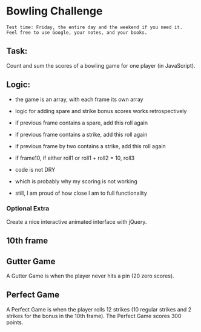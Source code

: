 
Bowling Challenge
=================

    Test time: Friday, the entire day and the weekend if you need it.
    Feel free to use Google, your notes, and your books.

Task: 
-----

Count and sum the scores of a bowling game for one player (in JavaScript).


Logic: 
------

* the game is an array, with each frame its own array
* logic for adding spare and strike bonus scores works retrospectively
* if previous frame contains a spare, add this roll again
* if previous frame contains a strike, add this roll again
* if previous frame by two contains a strike, add this roll again

* if frame10, if either roll1 or roll1 + roll2 = 10, roll3

* code is not DRY
* which is probably why my scoring is not working
* still, I am proud of how close I am to full functionality


### Optional Extra

Create a nice interactive animated interface with jQuery.

## 10th frame

## Gutter Game

A Gutter Game is when the player never hits a pin (20 zero scores).

## Perfect Game

A Perfect Game is when the player rolls 12 strikes (10 regular strikes and 2 strikes for the bonus in the 10th frame). The Perfect Game scores 300 points.

